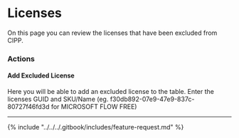 # Licenses

On this page you can review the licenses that have been excluded from CIPP.

### Actions

#### Add Excluded License

Here you will be able to add an excluded license to the table. Enter the licenses GUID and SKU/Name (eg. f30db892-07e9-47e9-837c-80727f46fd3d for MICROSOFT FLOW FREE)

***

{% include "../../../.gitbook/includes/feature-request.md" %}
